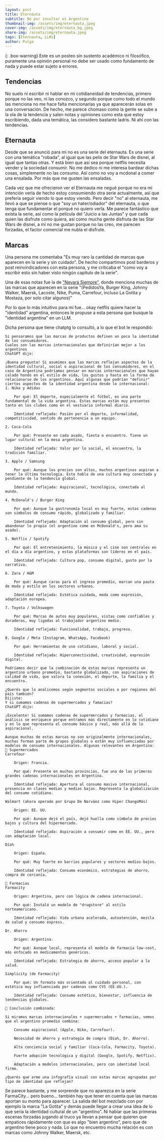 ```yaml
---
layout: post
title: Eternauta
subtitle: No por insultar es Argentino
thumbnail-img: /assets/img/eternauta.jpeg
cover-img: /assets/img/eternauta_bg.jpeg
share-img: /assets/img/eternauta.jpeg
tags: [Eternauta, LLMs]
author: Pulga
---
```


{: .box-warning}
Este es un posteo sin sustento académico ni filosófico, puramente una opinión personal no debe ser usado como fundamento de nada y puede estar sujeto a errores.

## Tendencias

No suelo ni escribir ni hablar en mi cotidianeidad de tendencias, primero porque no las veo, ni las conozco, y segundo porque como todo el mundo las menciona no me hace falta mencionarlas ya que aparecerán solas en una conversación.
De hecho, me parece chomaso como la gente se sube a la ola de la tendencia y salen notas y opiniones como esta que estoy escribiendo, dada una temática, las considero bastante ladris.
Ni ahí con las tendencias.


## Eternauta

Desde que se anunció para mi no es una serie del eternauta. Es una serie con una temática "robada", al igual que las pelis de Star Wars de disnei, al igual que tantas otras. Y está bien que así sea porque netflis necesita vender y la sociedad consumir.
No me dedico ni me interesa bardear dichas cosas, simplemente no las consumo. Así como no voy a mcdonal a comer una ensalada. Por más que me gusten las ensaladas.

Cada vez que me ofrecieron ver el Eternauta me negué porque no era mi intención verla de hecho estoy consumiendo otra serie actualmente, así que prefería seguir viendo lo que estoy viendo. Pero decir "no" al eternauta, me llevó a que se piense o que "soy un hater/odiador" del eternauta, o que tenga que fundamentar el porqué no quiero verla.
Me parece fantástico que exista la serie, así como la película del "Juicio a las Juntas" y que cada quien las disfrute como quiera, así como mucha gente disfruta de las Star Wars de disnei, a mí no me gustan porque no las creo, me parecen forzadas, el factor comercial me nubla el disfrute.

## Marcas

Una persona me comentaba "Es muy raro la cantidad de marcas que aparecen en la serie y sin cuidado".
De hecho compartimos post barderos y post reinvindicadores con esta persona, y me criticaba el "como voy a escribir esto sin haber visto ningún capitulo de la serie".

Una de esas notas fue la de ["Nevará Siempre"](https://brecha.com.uy/nevara-siempre/), donde menciona muchas de las marcas que aparecen en la serie "(PedidosYa, Burger King, Johnny Walker, Maersk, Lacoste, Nike, Puma, Carrefour, incluso La Gotita y Mostaza, por solo citar algunos)"

Por lo que lo más intuitivo para mí fue... okay netflis quiere hacer la "identidad" argentina, entonces le propuse a esta persona que busque la "identidad argentina" en un LLM.

Dicha persona que tiene chatptg lo consultó, a lo que el bot le respondió:

```
Si pensaramos que las marcas de productos definen un poco la identidad de los consumidores.
Cuales son las marcas internacionales que definirían mejor a los argentinos
ChatGPT dijo:

¡Buena pregunta! Si asumimos que las marcas reflejan aspectos de la identidad cultural, social o aspiracional de los consumidores, en el caso de Argentina podríamos pensar en marcas internacionales que hayan calado hondo en el estilo de vida, los gustos y hasta en la forma de relacionarse de los argentinos. Aquí algunas que podrían "definir" ciertos aspectos de la identidad argentina desde lo internacional:
1. Nike y Adidas

    Por qué: El deporte, especialmente el fútbol, es una parte fundamental de la vida argentina. Estas marcas están muy presentes tanto en los clubes como en el vestuario informal diario.

    Identidad reflejada: Pasión por el deporte, informalidad, competitividad, sentido de pertenencia a un equipo.

2. Coca-Cola

    Por qué: Presente en cada asado, fiesta o encuentro. Tiene un lugar cultural en la mesa argentina.

    Identidad reflejada: Valor por lo social, el encuentro, la tradición familiar.

3. Apple / Samsung

    Por qué: Aunque los precios son altos, muchos argentinos aspiran a tener la última tecnología. Esto habla de una cultura muy conectada y pendiente de la tendencia global.

    Identidad reflejada: Aspiracional, tecnológica, conectada al mundo.

4. McDonald's / Burger King

    Por qué: Aunque la gastronomía local es muy fuerte, estas cadenas son símbolos de consumo rápido, globalizado y familiar.

    Identidad reflejada: Adaptación al consumo global, pero sin abandonar lo propio (el argentino come en McDonald's, pero ama su asado).

5. Netflix / Spotify

    Por qué: El entretenimiento, la música y el cine son centrales en el día a día argentino, y estas plataformas son líderes en el país.

    Identidad reflejada: Cultura pop, consumo digital, gusto por la narrativa.

6. Zara / H&M

    Por qué: Aunque caras para el ingreso promedio, marcan una pauta de moda y estilo en los sectores urbanos.

    Identidad reflejada: Estética cuidada, moda como expresión, adaptación europea.

7. Toyota / Volkswagen

    Por qué: Marcas de autos muy populares, vistas como confiables y duraderas, muy ligadas al trabajador argentino medio.

    Identidad reflejada: Funcionalidad, trabajo, progreso.

8. Google / Meta (Instagram, WhatsApp, Facebook)

    Por qué: Herramientas de uso cotidiano, laboral y social.

    Identidad reflejada: Hiperconectividad, creatividad, expresión digital.

Podríamos decir que la combinación de estas marcas representa un argentino urbano promedio, bastante globalizado, con aspiraciones de calidad de vida, que valora la conexión, el deporte, la familia y el encuentro.

¿Querés que lo analicemos según segmentos sociales o por regiones del país también?
Dijiste:
Y si sumamos cadenas de supermercados y famacias?
ChatGPT dijo:

¡Excelente! Si sumamos cadenas de supermercados y farmacias, el análisis se enriquece porque entramos más directamente en lo cotidiano y en lo que representa el consumo básico y real, más allá de lo aspiracional.

Aunque muchas de estas marcas no son originalmente internacionales, muchas forman parte de grupos globales o están muy influenciadas por modelos de consumo internacionales. Algunas relevantes en Argentina:
🛒 Supermercados
Carrefour

    Origen: Francia.

    Por qué: Presente en muchas provincias, fue una de las primeras grandes cadenas internacionales en Argentina.

    Identidad reflejada: Apertura al consumo masivo internacional, presencia en clases medias y medias bajas. Representa la globalización del consumo cotidiano.

Walmart (ahora operado por Grupo De Narváez como Hiper ChangoMás)

    Origen: EE. UU.

    Por qué: Aunque dejó el país, dejó huella como símbolo de precios bajos y cultura del hipermercado.

    Identidad reflejada: Aspiración a consumir como en EE. UU., pero con adaptación local.

Día%

    Origen: España.

    Por qué: Muy fuerte en barrios populares y sectores medios-bajos.

    Identidad reflejada: Consumo económico, estrategias de ahorro, compra de cercanía.

💊 Farmacias
Farmacity

    Origen: Argentina, pero con lógica de cadena internacional.

    Por qué: Instaló un modelo de "drugstore" al estilo norteamericano.

    Identidad reflejada: Vida urbana acelerada, autoatención, mezcla de salud y consumo express.

Dr. Ahorro

    Origen: Argentina.

    Por qué: Aunque local, representa el modelo de farmacia low-cost, más enfocado en medicamentos genéricos.

    Identidad reflejada: Estrategia de ahorro, acceso popular a la salud.

Simplicity (de Farmacity)

    Por qué: Un formato más orientado al cuidado personal, con estética muy influenciada por cadenas como CVS (EE.UU.).

    Identidad reflejada: Consumo estético, bienestar, influencia de tendencias globales.

📌 Conclusión combinada:

Si miramos marcas internacionales + supermercados + farmacias, vemos que el argentino promedio combina:

    Consumo aspiracional (Apple, Nike, Carrefour).

    Necesidad de ahorro y estrategia de compra (Día%, Dr. Ahorro).

    Alta conciencia social y familiar (Coca-Cola, Farmacity, Toyota).

    Fuerte adopción tecnológica y digital (Google, Spotify, Netflix).

    Adaptación a modelos internacionales, pero con identidad local firme.

¿Querés que arme una infografía visual con estas marcas agrupadas por tipo de identidad que reflejan?

```

Se parece bastante, y me sorprende que no aparezca en la serie FarmaCity... pero bueno... también hay que tener en cuenta que las marcas aportan su monto para aparecer.
La salida del bot mezclado con por ejemplo la marca "La Gotita" y demás puede llegar a crear una idea de lo que sería la identidad cultural de un "argentino".
Ni hablar que las primeras escenas forzadas jugando al truco ya llevan a pensar que quieren que empatices rápidamente con que es algo "bien argentino", pero que de argentino tiene poco y nada.
Lo que no encuentro mucha relación es con marcas como Johnny Walker, Maersk, etc.
